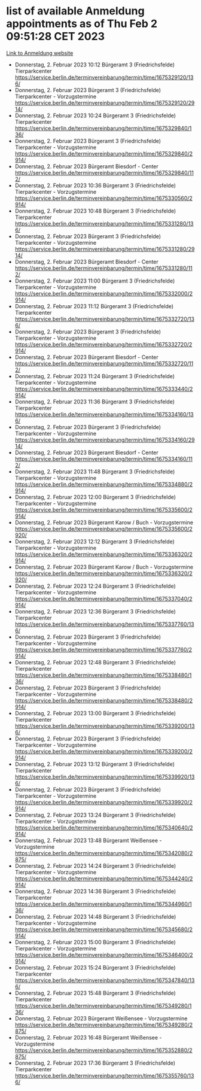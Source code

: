 # list of available Anmeldung appointments as of Thu Feb  2 09:51:28 CET 2023
[Link to Anmeldung website](https://service.berlin.de/terminvereinbarung/termin/tag.php?termin=0&anliegen[]=120686&dienstleisterlist=122210,122217,327316,122219,327312,122227,327314,122231,327346,122243,327348,122252,329742,122260,329745,122262,329748,122254,329751,122271,327278,122273,327274,122277,327276,330436,122280,327294,122282,327290,122284,327292,327539,122291,327270,122285,327266,122286,327264,122296,327268,150230,329760,122301,327282,122297,327286,122294,327284,122312,329763,122314,329775,122304,327330,122311,327334,122309,327332,122281,327352,122279,329772,122276,327324,122274,327326,122267,329766,122246,327318,122251,327320,122257,327322,122208,327298,122226,327300,121362,121364&herkunft=http%3A%2F%2Fservice.berlin.de%2Fdienstleistung%2F120686%2F)
- Donnerstag, 2. Februar 2023 10:12 Bürgeramt 3 (Friedrichsfelde) Tierparkcenter https://service.berlin.de/terminvereinbarung/termin/time/1675329120/136/
- Donnerstag, 2. Februar 2023  Bürgeramt 3 (Friedrichsfelde) Tierparkcenter - Vorzugstermine https://service.berlin.de/terminvereinbarung/termin/time/1675329120/2914/
- Donnerstag, 2. Februar 2023 10:24 Bürgeramt 3 (Friedrichsfelde) Tierparkcenter https://service.berlin.de/terminvereinbarung/termin/time/1675329840/136/
- Donnerstag, 2. Februar 2023  Bürgeramt 3 (Friedrichsfelde) Tierparkcenter - Vorzugstermine https://service.berlin.de/terminvereinbarung/termin/time/1675329840/2914/
- Donnerstag, 2. Februar 2023  Bürgeramt Biesdorf - Center https://service.berlin.de/terminvereinbarung/termin/time/1675329840/112/
- Donnerstag, 2. Februar 2023 10:36 Bürgeramt 3 (Friedrichsfelde) Tierparkcenter - Vorzugstermine https://service.berlin.de/terminvereinbarung/termin/time/1675330560/2914/
- Donnerstag, 2. Februar 2023 10:48 Bürgeramt 3 (Friedrichsfelde) Tierparkcenter https://service.berlin.de/terminvereinbarung/termin/time/1675331280/136/
- Donnerstag, 2. Februar 2023  Bürgeramt 3 (Friedrichsfelde) Tierparkcenter - Vorzugstermine https://service.berlin.de/terminvereinbarung/termin/time/1675331280/2914/
- Donnerstag, 2. Februar 2023  Bürgeramt Biesdorf - Center https://service.berlin.de/terminvereinbarung/termin/time/1675331280/112/
- Donnerstag, 2. Februar 2023 11:00 Bürgeramt 3 (Friedrichsfelde) Tierparkcenter - Vorzugstermine https://service.berlin.de/terminvereinbarung/termin/time/1675332000/2914/
- Donnerstag, 2. Februar 2023 11:12 Bürgeramt 3 (Friedrichsfelde) Tierparkcenter https://service.berlin.de/terminvereinbarung/termin/time/1675332720/136/
- Donnerstag, 2. Februar 2023  Bürgeramt 3 (Friedrichsfelde) Tierparkcenter - Vorzugstermine https://service.berlin.de/terminvereinbarung/termin/time/1675332720/2914/
- Donnerstag, 2. Februar 2023  Bürgeramt Biesdorf - Center https://service.berlin.de/terminvereinbarung/termin/time/1675332720/112/
- Donnerstag, 2. Februar 2023 11:24 Bürgeramt 3 (Friedrichsfelde) Tierparkcenter - Vorzugstermine https://service.berlin.de/terminvereinbarung/termin/time/1675333440/2914/
- Donnerstag, 2. Februar 2023 11:36 Bürgeramt 3 (Friedrichsfelde) Tierparkcenter https://service.berlin.de/terminvereinbarung/termin/time/1675334160/136/
- Donnerstag, 2. Februar 2023  Bürgeramt 3 (Friedrichsfelde) Tierparkcenter - Vorzugstermine https://service.berlin.de/terminvereinbarung/termin/time/1675334160/2914/
- Donnerstag, 2. Februar 2023  Bürgeramt Biesdorf - Center https://service.berlin.de/terminvereinbarung/termin/time/1675334160/112/
- Donnerstag, 2. Februar 2023 11:48 Bürgeramt 3 (Friedrichsfelde) Tierparkcenter - Vorzugstermine https://service.berlin.de/terminvereinbarung/termin/time/1675334880/2914/
- Donnerstag, 2. Februar 2023 12:00 Bürgeramt 3 (Friedrichsfelde) Tierparkcenter - Vorzugstermine https://service.berlin.de/terminvereinbarung/termin/time/1675335600/2914/
- Donnerstag, 2. Februar 2023  Bürgeramt Karow / Buch - Vorzugstermine https://service.berlin.de/terminvereinbarung/termin/time/1675335600/2920/
- Donnerstag, 2. Februar 2023 12:12 Bürgeramt 3 (Friedrichsfelde) Tierparkcenter - Vorzugstermine https://service.berlin.de/terminvereinbarung/termin/time/1675336320/2914/
- Donnerstag, 2. Februar 2023  Bürgeramt Karow / Buch - Vorzugstermine https://service.berlin.de/terminvereinbarung/termin/time/1675336320/2920/
- Donnerstag, 2. Februar 2023 12:24 Bürgeramt 3 (Friedrichsfelde) Tierparkcenter - Vorzugstermine https://service.berlin.de/terminvereinbarung/termin/time/1675337040/2914/
- Donnerstag, 2. Februar 2023 12:36 Bürgeramt 3 (Friedrichsfelde) Tierparkcenter https://service.berlin.de/terminvereinbarung/termin/time/1675337760/136/
- Donnerstag, 2. Februar 2023  Bürgeramt 3 (Friedrichsfelde) Tierparkcenter - Vorzugstermine https://service.berlin.de/terminvereinbarung/termin/time/1675337760/2914/
- Donnerstag, 2. Februar 2023 12:48 Bürgeramt 3 (Friedrichsfelde) Tierparkcenter https://service.berlin.de/terminvereinbarung/termin/time/1675338480/136/
- Donnerstag, 2. Februar 2023  Bürgeramt 3 (Friedrichsfelde) Tierparkcenter - Vorzugstermine https://service.berlin.de/terminvereinbarung/termin/time/1675338480/2914/
- Donnerstag, 2. Februar 2023 13:00 Bürgeramt 3 (Friedrichsfelde) Tierparkcenter https://service.berlin.de/terminvereinbarung/termin/time/1675339200/136/
- Donnerstag, 2. Februar 2023  Bürgeramt 3 (Friedrichsfelde) Tierparkcenter - Vorzugstermine https://service.berlin.de/terminvereinbarung/termin/time/1675339200/2914/
- Donnerstag, 2. Februar 2023 13:12 Bürgeramt 3 (Friedrichsfelde) Tierparkcenter https://service.berlin.de/terminvereinbarung/termin/time/1675339920/136/
- Donnerstag, 2. Februar 2023  Bürgeramt 3 (Friedrichsfelde) Tierparkcenter - Vorzugstermine https://service.berlin.de/terminvereinbarung/termin/time/1675339920/2914/
- Donnerstag, 2. Februar 2023 13:24 Bürgeramt 3 (Friedrichsfelde) Tierparkcenter - Vorzugstermine https://service.berlin.de/terminvereinbarung/termin/time/1675340640/2914/
- Donnerstag, 2. Februar 2023 13:48 Bürgeramt Weißensee - Vorzugstermine https://service.berlin.de/terminvereinbarung/termin/time/1675342080/2875/
- Donnerstag, 2. Februar 2023 14:24 Bürgeramt 3 (Friedrichsfelde) Tierparkcenter - Vorzugstermine https://service.berlin.de/terminvereinbarung/termin/time/1675344240/2914/
- Donnerstag, 2. Februar 2023 14:36 Bürgeramt 3 (Friedrichsfelde) Tierparkcenter https://service.berlin.de/terminvereinbarung/termin/time/1675344960/136/
- Donnerstag, 2. Februar 2023 14:48 Bürgeramt 3 (Friedrichsfelde) Tierparkcenter - Vorzugstermine https://service.berlin.de/terminvereinbarung/termin/time/1675345680/2914/
- Donnerstag, 2. Februar 2023 15:00 Bürgeramt 3 (Friedrichsfelde) Tierparkcenter - Vorzugstermine https://service.berlin.de/terminvereinbarung/termin/time/1675346400/2914/
- Donnerstag, 2. Februar 2023 15:24 Bürgeramt 3 (Friedrichsfelde) Tierparkcenter https://service.berlin.de/terminvereinbarung/termin/time/1675347840/136/
- Donnerstag, 2. Februar 2023 15:48 Bürgeramt 3 (Friedrichsfelde) Tierparkcenter https://service.berlin.de/terminvereinbarung/termin/time/1675349280/136/
- Donnerstag, 2. Februar 2023  Bürgeramt Weißensee - Vorzugstermine https://service.berlin.de/terminvereinbarung/termin/time/1675349280/2875/
- Donnerstag, 2. Februar 2023 16:48 Bürgeramt Weißensee - Vorzugstermine https://service.berlin.de/terminvereinbarung/termin/time/1675352880/2875/
- Donnerstag, 2. Februar 2023 17:36 Bürgeramt 3 (Friedrichsfelde) Tierparkcenter https://service.berlin.de/terminvereinbarung/termin/time/1675355760/136/
